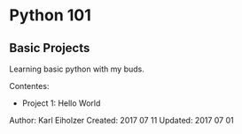 # Python 101
## Basic Projects

Learning basic python with my buds.

Contentes:
 - Project 1: Hello World

Author:   Karl Eiholzer
Created:  2017 07 11
Updated:  2017 07 01
